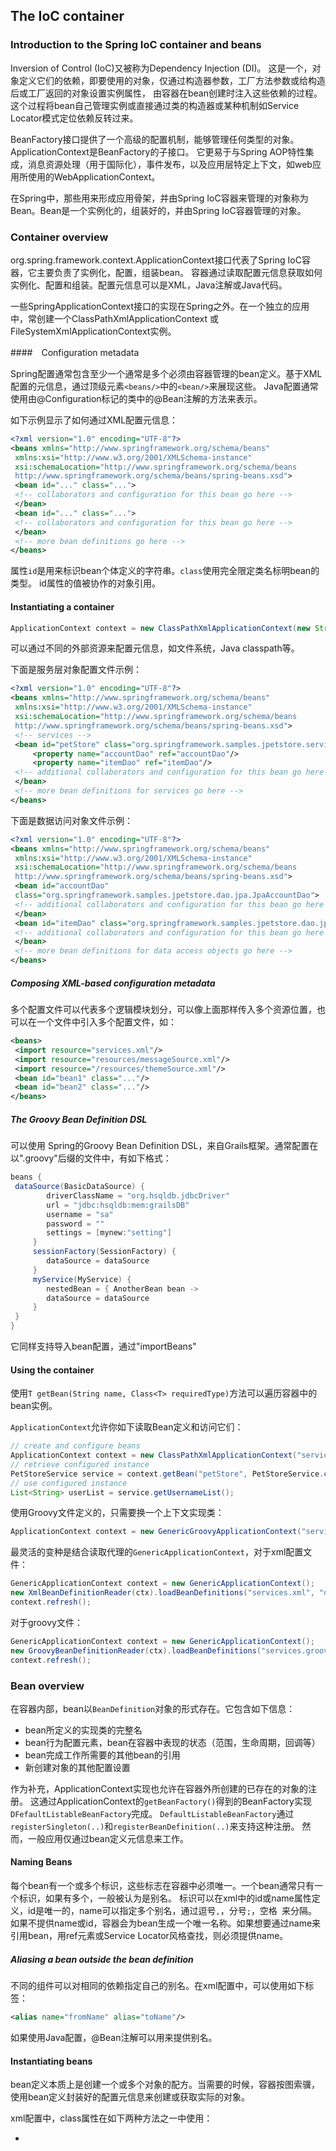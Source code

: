 ## The IoC container

### Introduction to the Spring IoC container and beans

Inversion of Control (IoC)又被称为Dependency Injection (DI)。
这是一个，对象定义它们的依赖，即要使用的对象，仅通过构造器参数，工厂方法参数或给构造后或工厂返回的对象设置实例属性，
由容器在bean创建时注入这些依赖的过程。
这个过程将bean自己管理实例或直接通过类的构造器或某种机制如Service Locator模式定位依赖反转过来。

BeanFactory接口提供了一个高级的配置机制，能够管理任何类型的对象。ApplicationContext是BeanFactory的子接口。
它更易于与Spring AOP特性集成，消息资源处理（用于国际化），事件发布，以及应用层特定上下文，如web应用所使用的WebApplicationContext。

在Spring中，那些用来形成应用骨架，并由Spring IoC容器来管理的对象称为Bean。Bean是一个实例化的，组装好的，并由Spring IoC容器管理的对象。

### Container overview

org.spring.framework.context.ApplicationContext接口代表了Spring IoC容器，它主要负责了实例化，配置，组装bean。
容器通过读取配置元信息获取如何实例化、配置和组装。配置元信息可以是XML，Java注解或Java代码。

一些SpringApplicationContext接口的实现在Spring之外。在一个独立的应用中，常创建一个ClassPathXmlApplicationContext
或FileSystemXmlApplicationContext实例。

####　Configuration metadata

Spring配置通常包含至少一个通常是多个必须由容器管理的bean定义。基于XML配置的元信息，通过顶级元素`<beans/>`中的`<bean/>`来展现这些。
Java配置通常使用由@Configuration标记的类中的@Bean注解的方法来表示。

如下示例显示了如何通过XML配置元信息：

```xml
<?xml version="1.0" encoding="UTF-8"?>
<beans xmlns="http://www.springframework.org/schema/beans"
 xmlns:xsi="http://www.w3.org/2001/XMLSchema-instance"
 xsi:schemaLocation="http://www.springframework.org/schema/beans
 http://www.springframework.org/schema/beans/spring-beans.xsd">
 <bean id="..." class="...">
 <!-- collaborators and configuration for this bean go here -->
 </bean>
 <bean id="..." class="...">
 <!-- collaborators and configuration for this bean go here -->
 </bean>
 <!-- more bean definitions go here -->
</beans>
```

属性`id`是用来标识bean个体定义的字符串。`class`使用完全限定类名标明bean的类型。
id属性的值被协作的对象引用。

#### Instantiating a container

```java
ApplicationContext context = new ClassPathXmlApplicationContext(new String[] {"services.xml", "daos.xml"})
```

可以通过不同的外部资源来配置元信息，如文件系统，Java classpath等。

下面是服务层对象配置文件示例：

```xml
<?xml version="1.0" encoding="UTF-8"?>
<beans xmlns="http://www.springframework.org/schema/beans"
 xmlns:xsi="http://www.w3.org/2001/XMLSchema-instance"
 xsi:schemaLocation="http://www.springframework.org/schema/beans
 http://www.springframework.org/schema/beans/spring-beans.xsd">
 <!-- services -->
 <bean id="petStore" class="org.springframework.samples.jpetstore.services.PetStoreServiceImpl">
	 <property name="accountDao" ref="accountDao"/>
	 <property name="itemDao" ref="itemDao"/>
 <!-- additional collaborators and configuration for this bean go here -->
 </bean>
 <!-- more bean definitions for services go here -->
</beans>
```

下面是数据访问对象文件示例：

```xml
<?xml version="1.0" encoding="UTF-8"?>
<beans xmlns="http://www.springframework.org/schema/beans"
 xmlns:xsi="http://www.w3.org/2001/XMLSchema-instance"
 xsi:schemaLocation="http://www.springframework.org/schema/beans
 http://www.springframework.org/schema/beans/spring-beans.xsd">
 <bean id="accountDao"
 class="org.springframework.samples.jpetstore.dao.jpa.JpaAccountDao">
 <!-- additional collaborators and configuration for this bean go here -->
 </bean>
 <bean id="itemDao" class="org.springframework.samples.jpetstore.dao.jpa.JpaItemDao">
 <!-- additional collaborators and configuration for this bean go here -->
 </bean>
 <!-- more bean definitions for data access objects go here -->
</beans>
```

##### Composing XML-based configuration metadata

多个配置文件可以代表多个逻辑模块划分，可以像上面那样传入多个资源位置，也可以在一个文件中引入多个配置文件，如：

```xml
<beans>
 <import resource="services.xml"/>
 <import resource="resources/messageSource.xml"/>
 <import resource="/resources/themeSource.xml"/>
 <bean id="bean1" class="..."/>
 <bean id="bean2" class="..."/>
</beans>
```

##### The Groovy Bean Definition DSL

可以使用 Spring的Groovy Bean Definition DSL，来自Grails框架。通常配置在以".groovy"后缀的文件中，有如下格式：

```groovy
beans {
 dataSource(BasicDataSource) {
		driverClassName = "org.hsqldb.jdbcDriver"
		url = "jdbc:hsqldb:mem:grailsDB"
		username = "sa"
		password = ""
		settings = [mynew:"setting"]
	 }
	 sessionFactory(SessionFactory) {
	 	dataSource = dataSource
	 }
	 myService(MyService) {
		nestedBean = { AnotherBean bean ->
		dataSource = dataSource
	 }
 }
}
```

它同样支持导入bean配置，通过"importBeans"

#### Using the container

使用`T getBean(String name, Class<T> requiredType)`方法可以遍历容器中的bean实例。

`ApplicationContext`允许你如下读取Bean定义和访问它们：

```java
// create and configure beans
ApplicationContext context = new ClassPathXmlApplicationContext("services.xml", "daos.xml");
// retrieve configured instance
PetStoreService service = context.getBean("petStore", PetStoreService.class);
// use configured instance
List<String> userList = service.getUsernameList();
```

使用Groovy文件定义的，只需要换一个上下文实现类：

```java
ApplicationContext context = new GenericGroovyApplicationContext("services.groovy", "daos.groovy");
```

最灵活的变种是结合读取代理的`GenericApplicationContext`，对于xml配置文件：

```java
GenericApplicationContext context = new GenericApplicationContext();
new XmlBeanDefinitionReader(ctx).loadBeanDefinitions("services.xml", "daos.xml");
context.refresh();
```

对于groovy文件：

```java
GenericApplicationContext context = new GenericApplicationContext();
new GroovyBeanDefinitionReader(ctx).loadBeanDefinitions("services.groovy", "daos.groovy");
context.refresh();
```

### Bean overview

在容器内部，bean以`BeanDefinition`对象的形式存在。它包含如下信息：

- bean所定义的实现类的完整名
- bean行为配置元素，bean在容器中表现的状态（范围，生命周期，回调等）
- bean完成工作所需要的其他bean的引用
- 新创建对象的其他配置设置

作为补充，ApplicationContext实现也允许在容器外所创建的已存在的对象的注册。
这通过ApplicationContext的`getBeanFactory()`得到的BeanFactory实现`DFefaultListableBeanFactory`完成。
`DefaultListableBeanFactory`通过`registerSingleton(..)`和`registerBeanDefinition(..)`来支持这种注册。
然而，一般应用仅通过bean定义元信息来工作。

#### Naming Beans

每个bean有一个或多个标识，这些标志在容器中必须唯一。一个bean通常只有一个标识，如果有多个，一般被认为是别名。
标识可以在xml中的id或name属性定义，id是唯一的，name可以指定多个别名，通过逗号`,`，分号`;`，空格` `来分隔。
如果不提供name或id，容器会为bean生成一个唯一名称。如果想要通过name来引用bean，用ref元素或Service Locator风格查找，则必须提供name。

##### Aliasing a bean outside the bean definition

不同的组件可以对相同的依赖指定自己的别名。在xml配置中，可以使用如下标签：
```xml
<alias name="fromName" alias="toName"/>
```

如果使用Java配置，@Bean注解可以用来提供别名。

#### Instantiating beans

bean定义本质上是创建一个或多个对象的配方。当需要的时候，容器按图索骥，使用bean定义封装好的配置元信息来创建或获取实际的对象。

xml配置中，class属性在如下两种方法之一中使用：

- 


